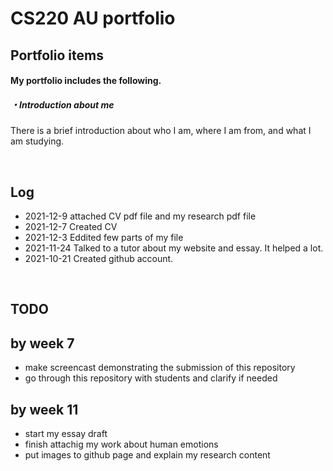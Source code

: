 # CS220 AU portfolio

## Portfolio items
#### My portfolio includes the following.

##### ・Introduction about me 
There is a brief introduction about who I am, where I am from, and what I am studying. 


<br>

## Log
- 2021-12-9 attached CV pdf file and my research pdf file
- 2021-12-7 Created CV
- 2021-12-3 Eddited few parts of my file
- 2021-11-24 Talked to a tutor about my website and essay. It helped a lot.
- 2021-10-21 Created github account. 


<br>

## TODO

## by week 7
- make screencast demonstrating the submission of this repository
- go through this repository with students and clarify if needed
## by week 11
- start my essay draft
- finish attachig my work about human emotions
- put images to github page and explain my research content
<br>


